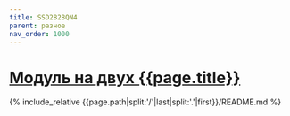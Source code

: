 ```yaml
---
title: SSD2828QN4
parent: разное
nav_order: 1000
---
```

# [Модуль на двух {{page.title}}](https://github.com/mpp2508/{{page.path|split:'/'|last|split:'.'|first}})
{% include_relative {{page.path|split:'/'|last|split:'.'|first}}/README.md %}
